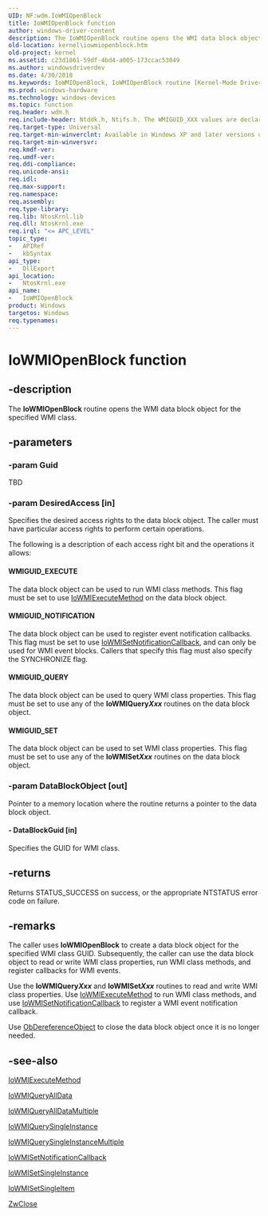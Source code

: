 ```yaml
---
UID: NF:wdm.IoWMIOpenBlock
title: IoWMIOpenBlock function
author: windows-driver-content
description: The IoWMIOpenBlock routine opens the WMI data block object for the specified WMI class.
old-location: kernel\iowmiopenblock.htm
old-project: kernel
ms.assetid: c23d1861-59df-4bd4-a005-173ccac53049
ms.author: windowsdriverdev
ms.date: 4/30/2018
ms.keywords: IoWMIOpenBlock, IoWMIOpenBlock routine [Kernel-Mode Driver Architecture], k104_19f378c4-3729-4668-aef0-0e675d2e1ae4.xml, kernel.iowmiopenblock, wdm/IoWMIOpenBlock
ms.prod: windows-hardware
ms.technology: windows-devices
ms.topic: function
req.header: wdm.h
req.include-header: Ntddk.h, Ntifs.h. The WMIGUID_XXX values are declared in Wmistr.h. To use them, include Wmistr.h.
req.target-type: Universal
req.target-min-winverclnt: Available in Windows XP and later versions of the Windows operating system.
req.target-min-winversvr: 
req.kmdf-ver: 
req.umdf-ver: 
req.ddi-compliance: 
req.unicode-ansi: 
req.idl: 
req.max-support: 
req.namespace: 
req.assembly: 
req.type-library: 
req.lib: NtosKrnl.lib
req.dll: NtosKrnl.exe
req.irql: "<= APC_LEVEL"
topic_type:
-	APIRef
-	kbSyntax
api_type:
-	DllExport
api_location:
-	NtosKrnl.exe
api_name:
-	IoWMIOpenBlock
product: Windows
targetos: Windows
req.typenames: 
---
```


# IoWMIOpenBlock function


## -description


The <b>IoWMIOpenBlock</b> routine opens the WMI data block object for the specified WMI class.


## -parameters




### -param Guid

TBD


### -param DesiredAccess [in]

Specifies the desired access rights to the data block object. The caller must have particular access rights to perform certain operations. 

The following is a description of each access right bit and the operations it allows:





#### WMIGUID_EXECUTE

The data block object can be used to run WMI class methods. This flag must be set to use <a href="https://msdn.microsoft.com/library/windows/hardware/ff550438">IoWMIExecuteMethod</a> on the data block object. 



#### WMIGUID_NOTIFICATION

The data block object can be used to register event notification callbacks. This flag must be set to use <a href="https://msdn.microsoft.com/library/windows/hardware/ff550484">IoWMISetNotificationCallback</a>, and can only be used for WMI event blocks. Callers that specify this flag must also specify the SYNCHRONIZE flag.



#### WMIGUID_QUERY

The data block object can be used to query WMI class properties. This flag must be set to use any of the <b>IoWMIQuery<i>Xxx</i></b> routines on the data block object. 



#### WMIGUID_SET

The data block object can be used to set WMI class properties. This flag must be set to use any of the <b>IoWMISet<i>Xxx</i></b> routines on the data block object. 


### -param DataBlockObject [out]

Pointer to a memory location where the routine returns a pointer to the data block object.


#### - DataBlockGuid [in]

Specifies the GUID for WMI class.


## -returns



Returns STATUS_SUCCESS on success, or the appropriate NTSTATUS error code on failure.




## -remarks



The caller uses <b>IoWMIOpenBlock</b> to create a data block object for the specified WMI class GUID. Subsequently, the caller can use the data block object to read or write WMI class properties, run WMI class methods, and register callbacks for WMI events.

Use the <b>IoWMIQuery<i>Xxx</i></b> and <b>IoWMISet<i>Xxx</i></b> routines to read and write WMI class properties. Use <a href="https://msdn.microsoft.com/library/windows/hardware/ff550438">IoWMIExecuteMethod</a> to run WMI class methods, and use <a href="https://msdn.microsoft.com/library/windows/hardware/ff550484">IoWMISetNotificationCallback</a> to register a WMI event notification callback.

Use <a href="https://msdn.microsoft.com/library/windows/hardware/ff557724">ObDereferenceObject</a> to close the data block object once it is no longer needed.




## -see-also




<a href="https://msdn.microsoft.com/library/windows/hardware/ff550438">IoWMIExecuteMethod</a>



<a href="https://msdn.microsoft.com/library/windows/hardware/ff550463">IoWMIQueryAllData</a>



<a href="https://msdn.microsoft.com/library/windows/hardware/ff550467">IoWMIQueryAllDataMultiple</a>



<a href="https://msdn.microsoft.com/library/windows/hardware/ff550471">IoWMIQuerySingleInstance</a>



<a href="https://msdn.microsoft.com/library/windows/hardware/ff550477">IoWMIQuerySingleInstanceMultiple</a>



<a href="https://msdn.microsoft.com/library/windows/hardware/ff550484">IoWMISetNotificationCallback</a>



<a href="https://msdn.microsoft.com/library/windows/hardware/ff550493">IoWMISetSingleInstance</a>



<a href="https://msdn.microsoft.com/library/windows/hardware/ff550495">IoWMISetSingleItem</a>



<a href="https://msdn.microsoft.com/library/windows/hardware/ff566417">ZwClose</a>
 

 

